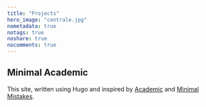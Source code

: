 ```yaml
---
title: "Projects"
hero_image: "centrale.jpg"
nometadata: true
notags: true
noshare: true
nocomments: true
---
```


<h2>Minimal Academic</h2>
This site, written using Hugo and inspired by <a href="https://sourcethemes.com/academic/">Academic</a> and <a href="https://mmistakes.github.io/minimal-mistakes/">Minimal Mistakes</a>.